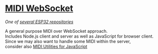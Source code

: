 # [MIDI WebSocket](https://github.com/hhromic/midi-websocket)
*One of [several ESP32 repositories](https://github.com/blekenbleu/arduino-esp32#readme)*

A general purpose MIDI over WebSocket approach.  
Includes Node.js client and server as well as JavaScript for browser client.  
Since we may also want to handle some MIDI within the server,  
consider also [MIDI Utilities for JavaScript](https://github.yuuza.net/hhromic/midi-utils-js)
